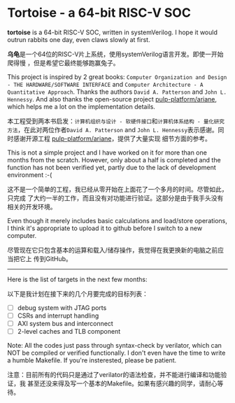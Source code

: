 # Tortoise - a 64-bit RISC-V SOC
**tortoise** is a 64-bit RISC-V SOC, written in systemVerilog. I hope it would
outrun rabbits one day, even claws slowly at first.
 
**乌龟**是一个64位的RISC-V片上系统，使用systemVerilog语言开发。即使一开始爬得慢
，但是希望它最终能够跑赢兔子。

This project is inspired by 2 great books: `Computer Organization and Design -
THE HARDWARE/SOFTWARE INTERFACE` and `Computer Architecture - A Quantitative
Approach`. Thanks the authors `David A. Patterson` and `John L. Hennessy`. And
also thanks the open-source project
[pulp-platform/ariane](https://github.com/pulp-platform/ariane), which helps me
a lot on the implementation details.

本工程受到两本书启发：`计算机组织与设计 - 软硬件接口`和`计算机体系结构 -
量化研究方法`，在此对两位作者`David A. Patterson` and `John L.
Hennessy`表示感谢。同时感谢开源工程
[pulp-platform/ariane](https://github.com/pulp-platform/ariane)，提供了大量实现
细节方面的参考。

This is not a simple project and I have worked on it for more than one months
from the scratch. However, only about a half is completed and the function has
not been verified yet, partly due to the lack of development environment :-(

这不是一个简单的工程，我已经从零开始在上面花了一个多月的时间。尽管如此，只完成
了大约一半的工作，而且没有对功能进行验证。这部分是由于我手头没有相关的开发环境。

Even though it merely includes basic calculations and load/store operations, I
think it's appropriate to upload it to github before I switch to a new computer.

尽管现在它只包含基本的运算和载入/储存操作，我觉得在我更换新的电脑之前应当把它上
传到GitHub。

---

Here is the list of targets in the next few months:

以下是我计划在接下来的几个月要完成的目标列表：

- [ ] debug system with JTAG ports
- [ ] CSRs and interrupt handling
- [ ] AXI system bus and interconnect
- [ ] 2-level caches and TLB component

Note: All the codes just pass through syntax-check by verilator, which can NOT
be compiled or verified functionally. I don't even have the time to write a
humble Makefile. If you're insterested, please be patient.

注意：目前所有的代码只是通过了verilator的语法检查，并不能进行编译和功能验证，我
甚至还没来得及写一个基本的Makefile。如果有感兴趣的同学，请耐心等待。
